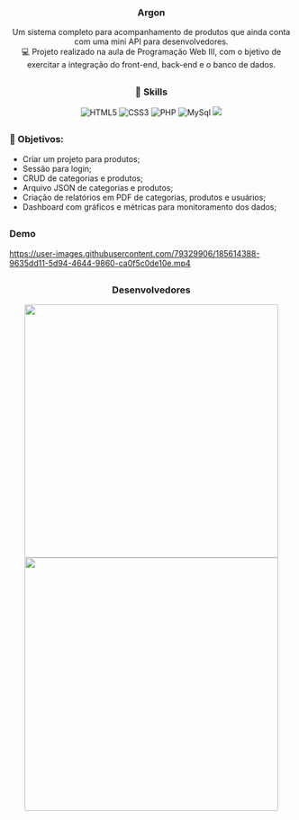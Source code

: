 <div align="center">
  
### Argon
Um sistema completo para acompanhamento de produtos que ainda conta com uma mini API para desenvolvedores. <br>
💻 Projeto realizado na aula de Programação Web III, com o bjetivo de exercitar a integração do front-end, back-end e o banco de dados.
  
</div>

##
### <div align="center">🚀 Skills</div>
<div align="center">
  
  ![HTML5](https://img.shields.io/badge/html5-%23E34F26.svg?style=for-the-badge&logo=html5&logoColor=white)
  ![CSS3](https://img.shields.io/badge/css3-%231572B6.svg?style=for-the-badge&logo=css3&logoColor=white)
  ![PHP](https://img.shields.io/badge/php-%23777BB4.svg?style=for-the-badge&logo=php&logoColor=white)
  ![MySql](https://img.shields.io/badge/MySQL-005C84?style=for-the-badge&logo=mysql&logoColor=white)
  <img src="https://img.shields.io/badge/JavaScript-323330?style=for-the-badge&logo=javascript&logoColor=F7DF1E">
  
</div>

##
### 📌 Objetivos:
- Criar um projeto para produtos;
- Sessão para login;
- CRUD de categorias e produtos;
- Arquivo JSON de categorias e produtos;
- Criação de relatórios em PDF de categorias, produtos e usuários;
- Dashboard com gráficos e métricas para monitoramento dos dados;

##
### Demo
https://user-images.githubusercontent.com/79329906/185614388-9635dd11-5d94-4644-9860-ca0f5c0de10e.mp4
 
##
### <div align="center">Desenvolvedores</div>
<div align="center">
 
 <a href="https://www.linkedin.com/in/hmirandas/">
   <img src="https://user-images.githubusercontent.com/79329906/151833054-ab960ad4-f6a0-436f-a1aa-666e8221b02c.svg" width=450>
 </a>
 
 <a href="https://github.com/DuS0usa">
   <img src="https://user-images.githubusercontent.com/79329906/151837708-bbed3c36-75ab-4355-a9a0-60894abf7e85.svg" width=450>
 </a>
 
</div>

